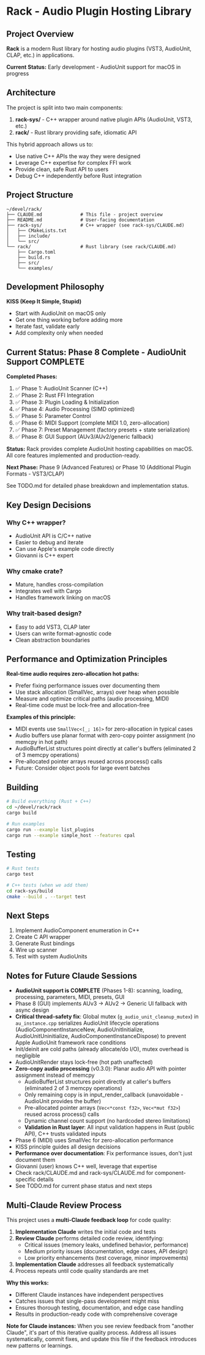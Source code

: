 # Rack - Audio Plugin Hosting Library

## Project Overview

**Rack** is a modern Rust library for hosting audio plugins (VST3, AudioUnit, CLAP, etc.) in applications.

**Current Status:** Early development - AudioUnit support for macOS in progress

## Architecture

The project is split into two main components:

1. **rack-sys/** - C++ wrapper around native plugin APIs (AudioUnit, VST3, etc.)
2. **rack/** - Rust library providing safe, idiomatic API

This hybrid approach allows us to:
- Use native C++ APIs the way they were designed
- Leverage C++ expertise for complex FFI work
- Provide clean, safe Rust API to users
- Debug C++ independently before Rust integration

## Project Structure

```
~/devel/rack/
├── CLAUDE.md              # This file - project overview
├── README.md              # User-facing documentation
├── rack-sys/              # C++ wrapper (see rack-sys/CLAUDE.md)
│   ├── CMakeLists.txt
│   ├── include/
│   └── src/
└── rack/                  # Rust library (see rack/CLAUDE.md)
    ├── Cargo.toml
    ├── build.rs
    ├── src/
    └── examples/
```

## Development Philosophy

**KISS (Keep It Simple, Stupid)**
- Start with AudioUnit on macOS only
- Get one thing working before adding more
- Iterate fast, validate early
- Add complexity only when needed

## Current Status: Phase 8 Complete - AudioUnit Support COMPLETE

**Completed Phases:**
1. ✅ Phase 1: AudioUnit Scanner (C++)
2. ✅ Phase 2: Rust FFI Integration
3. ✅ Phase 3: Plugin Loading & Initialization
4. ✅ Phase 4: Audio Processing (SIMD optimized)
5. ✅ Phase 5: Parameter Control
6. ✅ Phase 6: MIDI Support (complete MIDI 1.0, zero-allocation)
7. ✅ Phase 7: Preset Management (factory presets + state serialization)
8. ✅ Phase 8: GUI Support (AUv3/AUv2/generic fallback)

**Status:** Rack provides complete AudioUnit hosting capabilities on macOS. All core features implemented and production-ready.

**Next Phase:** Phase 9 (Advanced Features) or Phase 10 (Additional Plugin Formats - VST3/CLAP)

See TODO.md for detailed phase breakdown and implementation status.

## Key Design Decisions

### Why C++ wrapper?
- AudioUnit API is C/C++ native
- Easier to debug and iterate
- Can use Apple's example code directly
- Giovanni is C++ expert

### Why cmake crate?
- Mature, handles cross-compilation
- Integrates well with Cargo
- Handles framework linking on macOS

### Why trait-based design?
- Easy to add VST3, CLAP later
- Users can write format-agnostic code
- Clean abstraction boundaries

## Performance and Optimization Principles

**Real-time audio requires zero-allocation hot paths:**
- Prefer fixing performance issues over documenting them
- Use stack allocation (SmallVec, arrays) over heap when possible
- Measure and optimize critical paths (audio processing, MIDI)
- Real-time code must be lock-free and allocation-free

**Examples of this principle:**
- MIDI events use `SmallVec<[_; 16]>` for zero-allocation in typical cases
- Audio buffers use planar format with zero-copy pointer assignment (no memcpy in hot path)
- AudioBufferList structures point directly at caller's buffers (eliminated 2 of 3 memcpy operations)
- Pre-allocated pointer arrays reused across process() calls
- Future: Consider object pools for large event batches

## Building

```bash
# Build everything (Rust + C++)
cd ~/devel/rack/rack
cargo build

# Run examples
cargo run --example list_plugins
cargo run --example simple_host --features cpal
```

## Testing

```bash
# Rust tests
cargo test

# C++ tests (when we add them)
cd rack-sys/build
cmake --build . --target test
```

## Next Steps

1. Implement AudioComponent enumeration in C++
2. Create C API wrapper
3. Generate Rust bindings
4. Wire up scanner
5. Test with system AudioUnits

## Notes for Future Claude Sessions

- **AudioUnit support is COMPLETE** (Phases 1-8): scanning, loading, processing, parameters, MIDI, presets, GUI
- Phase 8 (GUI) implements AUv3 → AUv2 → Generic UI fallback with async design
- **Critical thread-safety fix**: Global mutex (`g_audio_unit_cleanup_mutex`) in `au_instance.cpp` serializes AudioUnit lifecycle operations (AudioComponentInstanceNew, AudioUnitInitialize, AudioUnitUninitialize, AudioComponentInstanceDispose) to prevent Apple AudioUnit framework race conditions
- Init/deinit are cold paths (already allocate/do I/O), mutex overhead is negligible
- AudioUnitRender stays lock-free (hot path unaffected)
- **Zero-copy audio processing** (v0.3.0): Planar audio API with pointer assignment instead of memcpy
  - AudioBufferList structures point directly at caller's buffers (eliminated 2 of 3 memcpy operations)
  - Only remaining copy is in input_render_callback (unavoidable - AudioUnit provides the buffer)
  - Pre-allocated pointer arrays (`Vec<*const f32>`, `Vec<*mut f32>`) reused across process() calls
  - Dynamic channel count support (no hardcoded stereo limitations)
  - **Validation in Rust layer**: All input validation happens in Rust (public API), C++ trusts validated inputs
- Phase 6 (MIDI) uses SmallVec for zero-allocation performance
- KISS principle guides all design decisions
- **Performance over documentation**: Fix performance issues, don't just document them
- Giovanni (user) knows C++ well, leverage that expertise
- Check rack/CLAUDE.md and rack-sys/CLAUDE.md for component-specific details
- See TODO.md for current phase status and next steps

## Multi-Claude Review Process

This project uses a **multi-Claude feedback loop** for code quality:

1. **Implementation Claude** writes the initial code and tests
2. **Review Claude** performs detailed code review, identifying:
   - Critical issues (memory leaks, undefined behavior, performance)
   - Medium priority issues (documentation, edge cases, API design)
   - Low priority enhancements (test coverage, minor improvements)
3. **Implementation Claude** addresses all feedback systematically
4. Process repeats until code quality standards are met

**Why this works:**
- Different Claude instances have independent perspectives
- Catches issues that single-pass development might miss
- Ensures thorough testing, documentation, and edge case handling
- Results in production-ready code with comprehensive coverage

**Note for Claude instances:** When you see review feedback from "another Claude", it's part of this iterative quality process. Address all issues systematically, commit fixes, and update this file if the feedback introduces new patterns or learnings.
